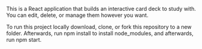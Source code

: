 This is a React application that builds an interactive card deck to study with. You can edit, delete, or manage them however you want.

To run this project locally download, clone, or fork this repository to a new folder. Afterwards, run npm install to install node_modules, and afterwards, run npm start.

